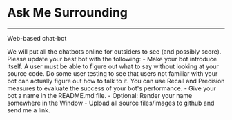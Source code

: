 # Ask Me Surrounding


---

Web-based chat-bot

We will put all the chatbots online for outsiders to see (and possibly score). Please update your best bot with the following:
	- Make your bot introduce itself. A user must be able to figure out what to say without looking at your source code. Do some user testing to see that users not familiar with your bot can actually figure out how to talk to it. You can use Recall and Precision measures to evaluate the success of your bot's performance.
	- Give your bot a name in the README.md file.
	- Optional: Render your name somewhere in the Window
	- Upload all source files/images to github and send me a link.
